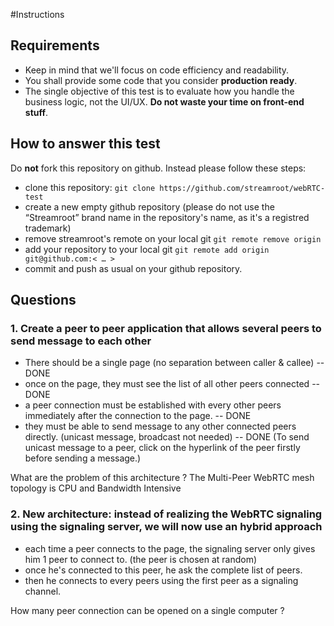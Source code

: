 #Instructions

## Requirements

- Keep in mind that we'll focus on code efficiency and readability.
- You shall provide some code that you consider **production ready**.
- The single objective of this test is to evaluate how you handle the business logic, not the UI/UX. **Do not waste your time on front-end stuff**.

## How to answer this test

Do **not** fork this repository on github. Instead please follow these steps:
- clone this repository: `git clone https://github.com/streamroot/webRTC-test`
- create a new empty github repository (please do not use the  “Streamroot” brand name in the repository's name, as it's a registred trademark)
- remove streamroot's remote on your local git `git remote remove origin`
- add your repository to your local git `git remote add origin git@github.com:< … >`
- commit and push as usual on your github repository.

## Questions

### 1. Create a peer to peer application that allows several peers to send message to each other

- There should be a single page (no separation between caller & callee) -- DONE
- once on the page, they must see the list of all other peers connected -- DONE
- a peer connection must be established with every other peers immediately after the connection to the page. -- DONE
- they must be able to send message to any other connected peers directly. (unicast message, broadcast not needed) -- DONE (To send unicast message to a peer, click on the hyperlink of the peer firstly before sending a message.)

What are the problem of this architecture ?
The Multi-Peer WebRTC mesh topology is CPU and Bandwidth Intensive

### 2. New architecture: instead of realizing the WebRTC signaling using the signaling server, we will now use an hybrid approach

- each time a peer connects to the page, the signaling server only gives him 1 peer to connect to. (the peer is chosen at random)
- once he's connected to this peer, he ask the complete  list of peers.
- then he connects to every peers using the first peer as a signaling channel.

How many peer connection can be opened on a single computer ?
